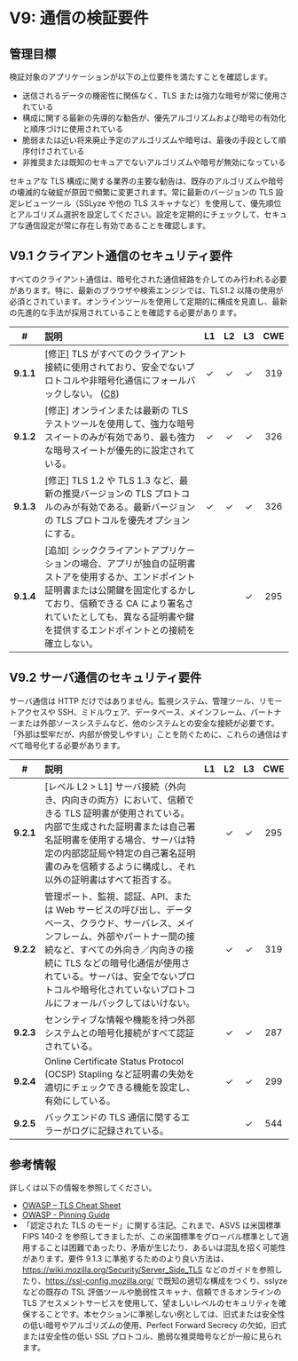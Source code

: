 # V9: 通信の検証要件

## 管理目標

検証対象のアプリケーションが以下の上位要件を満たすことを確認します。

* 送信されるデータの機密性に関係なく、TLS または強力な暗号が常に使用されている
* 構成に関する最新の先導的な勧告が、優先アルゴリズムおよび暗号の有効化と順序づけに使用されている
* 脆弱または近い将来廃止予定のアルゴリズムや暗号は、最後の手段として順序付けされている
* 非推奨または既知のセキュアでないアルゴリズムや暗号が無効になっている

セキュアな TLS 構成に関する業界の主要な勧告は、既存のアルゴリズムや暗号の壊滅的な破綻が原因で頻繁に変更されます。常に最新のバージョンの TLS 設定レビューツール（SSLyze や他の TLS スキャナなど）を使用して、優先順位とアルゴリズム選択を設定してください。設定を定期的にチェックして、セキュアな通信設定が常に存在し有効であることを確認します。

## V9.1 クライアント通信のセキュリティ要件

すべてのクライアント通信は、暗号化された通信経路を介してのみ行われる必要があります。特に、最新のブラウザや検索エンジンでは、TLS1.2 以降の使用が必須とされています。オンラインツールを使用して定期的に構成を見直し、最新の先進的な手法が採用されていることを確認する必要があります。

| # | 説明 | L1 | L2 | L3 | CWE |
| :---: | :--- | :---: | :---:| :---: | :---: |
| **9.1.1** | [修正] TLS がすべてのクライアント接続に使用されており、安全でないプロトコルや非暗号化通信にフォールバックしない。 ([C8](https://owasp.org/www-project-proactive-controls/#div-numbering)) | ✓ | ✓ | ✓ | 319 |
| **9.1.2** | [修正] オンラインまたは最新の TLS テストツールを使用して、強力な暗号スイートのみが有効であり、最も強力な暗号スイートが優先的に設定されている。 | ✓ | ✓ | ✓ | 326 |
| **9.1.3** | [修正] TLS 1.2 や TLS 1.3 など、最新の推奨バージョンの TLS プロトコルのみが有効である。最新バージョンの TLS プロトコルを優先オプションにする。 | ✓ | ✓ | ✓ | 326 |
| **9.1.4** | [追加] シッククライアントアプリケーションの場合、アプリが独自の証明書ストアを使用するか、エンドポイント証明書または公開鍵を固定化するかしており、信頼できる CA により署名されていたとしても、異なる証明書や鍵を提供するエンドポイントとの接続を確立しない。 | | | ✓ | 295 |

## V9.2 サーバ通信のセキュリティ要件

サーバ通信は HTTP だけではありません。監視システム、管理ツール、リモートアクセスや SSH、ミドルウェア、データベース、メインフレーム、パートナーまたは外部ソースシステムなど、他のシステムとの安全な接続が必要です。「外部は堅牢だが、内部が傍受しやすい」ことを防ぐために、これらの通信はすべて暗号化する必要があります。

| # | 説明 | L1 | L2 | L3 | CWE |
| :---: | :--- | :---: | :---:| :---: | :---: |
| **9.2.1** | [レベル L2 > L1] サーバ接続（外向き、内向きの両方）において、信頼できる TLS 証明書が使用されている。内部で生成された証明書または自己署名証明書を使用する場合、サーバは特定の内部認証局や特定の自己署名証明書のみを信頼するように構成し、それ以外の証明書はすべて拒否する。 | | ✓ | ✓ | 295 |
| **9.2.2** | 管理ポート、監視、認証、API、または Web サービスの呼び出し、データベース、クラウド、サーバレス、メインフレーム、外部やパートナー間の接続など、すべての外向き／内向きの接続に TLS などの暗号化通信が使用されている。サーバは、安全でないプロトコルや暗号化されていないプロトコルにフォールバックしてはいけない。 | | ✓ | ✓ | 319 |
| **9.2.3** | センシティブな情報や機能を持つ外部システムとの暗号化接続がすべて認証されている。 | | ✓ | ✓ | 287 |
| **9.2.4** | Online Certificate Status Protocol (OCSP) Stapling など証明書の失効を適切にチェックできる機能を設定し、有効にしている。 | | ✓ | ✓ | 299 |
| **9.2.5** | バックエンドの TLS 通信に関するエラーがログに記録されている。 | | | ✓ | 544 |

## 参考情報

詳しくは以下の情報を参照してください。

* [OWASP – TLS Cheat Sheet](https://cheatsheetseries.owasp.org/cheatsheets/Transport_Layer_Protection_Cheat_Sheet.html)
* [OWASP - Pinning Guide](https://owasp.org/www-community/controls/Certificate_and_Public_Key_Pinning)
* 「認定された TLS のモード」に関する注記。これまで、ASVS は米国標準 FIPS 140-2 を参照してきましたが、この米国標準をグローバル標準として適用することは困難であったり、矛盾が生じたり、あるいは混乱を招く可能性があります。要件 9.1.3 に準拠するためのより良い方法は、 https://wiki.mozilla.org/Security/Server_Side_TLS などのガイドを参照したり、https://ssl-config.mozilla.org/ で既知の適切な構成をつくり、sslyze などの既存の TSL 評価ツールや脆弱性スキャナ、信頼できるオンラインの TLS アセスメントサービスを使用して、望ましいレベルのセキュリティを確保することです。本セクションに準拠しない例としては、旧式または安全性の低い暗号やアルゴリズムの使用、Perfect Forward Secrecy の欠如，旧式または安全性の低い SSL プロトコル、脆弱な推奨暗号などが一般に見られます。

